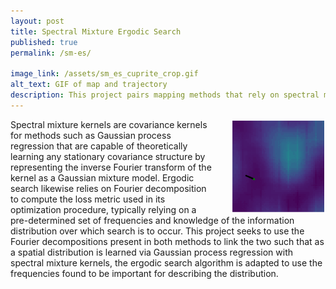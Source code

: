 ```yaml
---
layout: post
title: Spectral Mixture Ergodic Search
published: true
permalink: /sm-es/

image_link: /assets/sm_es_cuprite_crop.gif
alt_text: GIF of map and trajectory
description: This project pairs mapping methods that rely on spectral mixture kernels with ergodic search such that as a spatial distribution is learned via the former and used to generate trajectories via the latter. This pairing is made possible via the Fourier decompositions used by both methods, enabling the ergodic search algorithm to be adapted to use the frequencies found to be important for describing the distribution by the mapping method.
---
```


<img style="float: right; margin-left: 30px;" src="/assets/sm_es_cuprite_crop.gif"  width="30%" alt="GIF of changing ergodic trajectory on learned map." />

Spectral mixture kernels are covariance kernels for methods such as Gaussian process regression that are capable of theoretically learning any stationary covariance structure by representing the inverse Fourier transform of the kernel as a Gaussian mixture model. Ergodic search likewise relies on Fourier decomposition to compute the loss metric used in its optimization procedure, typically relying on a pre-determined set of frequencies and knowledge of the information distribution over which search is to occur. This project seeks to use the Fourier decompositions present in both methods to link the two such that as a spatial distribution is learned via Gaussian process regression with spectral mixture kernels, the ergodic search algorithm is adapted to use the frequencies found to be important for describing the distribution.




